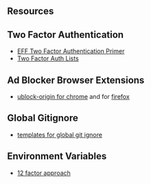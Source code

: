 ## Resources

## Two Factor Authentication

- [EFF Two Factor Authentication Primer](https://www.eff.org/deeplinks/2017/09/guide-common-types-two-factor-authentication-web)
- [Two Factor Auth Lists](https://twofactorauth.org/)

## Ad Blocker Browser Extensions

- [ublock-origin for chrome](https://chrome.google.com/webstore/detail/ublock-origin/cjpalhdlnbpafiamejdnhcphjbkeiagm?hl=en) and for [firefox](https://addons.mozilla.org/en-us/firefox/addon/ublock-origin/)

## Global Gitignore
- [templates for global git ignore](https://github.com/github/gitignore)

## Environment Variables
- [12 factor approach](https://12factor.net/config)
